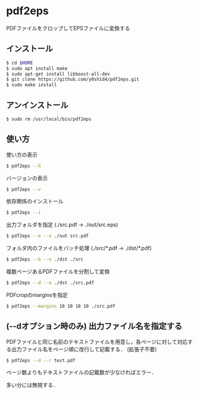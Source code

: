 # pdf2eps

PDFファイルをクロップしてEPSファイルに変換する

## インストール

```bash
$ cd $HOME
$ sudo apt install make
$ sudo apt-get install libboost-all-dev
$ git clone https://github.com/y0sh1d4/pdf2eps.git
$ sudo make install
```

## アンインストール
```bash
$ sudo rm /usr/local/bin/pdf2eps
```

## 使い方

使い方の表示
```bash
$ pdf2eps --h
```

バージョンの表示
```bash
$ pdf2eps --v
```

依存関係のインストール
```bash
$ pdf2eps --i
```

出力フォルダを指定 (./src.pdf -> ./out/src.eps)
```bash
$ pdf2eps --e --o ./out src.pdf
```

フォルダ内のファイルをバッチ処理 (./src/\*.pdf -> ./dst/\*.pdf)
```bash
$ pdf2eps --b --o ./dst ./src
```

複数ページあるPDFファイルを分割して変換
```bash
$ pdf2eps --d --o ./dst ./src.pdf
```

PDFcropのmarginsを指定
```bash
$ pdf2eps --margins 10 10 10 10 ./src.pdf
```

## (--dオプション時のみ) 出力ファイル名を指定する

PDFファイルと同じ名前のテキストファイルを用意し，各ページに対して対応する出力ファイル名をページ順に改行して記載する． (拡張子不要)
```bash
$ pdf2eps --d --r test.pdf
```

ページ数よりもテキストファイルの記載数が少なければエラー．

多い分には無視する．
